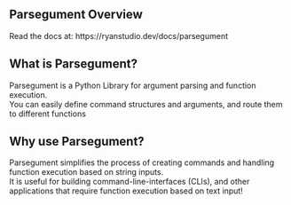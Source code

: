 <article>
    <h1>Parsegument Overview</h1>
Read the docs at: https://ryanstudio.dev/docs/parsegument
    <section>
        <h2>What is Parsegument?</h2>
        <p>Parsegument is a Python Library for argument parsing and function execution. <br>
            You can easily define command structures and arguments, and route them to different functions<br>
        </p>
    </section>
    <section>
        <h2>Why use Parsegument?</h2>
        <p>
            Parsegument simplifies the process of creating commands and handling function execution based on string inputs.<br>
            It is useful for building command-line-interfaces (CLIs), and other applications that require function execution based on text input!
        </p>
    </section>
</article>